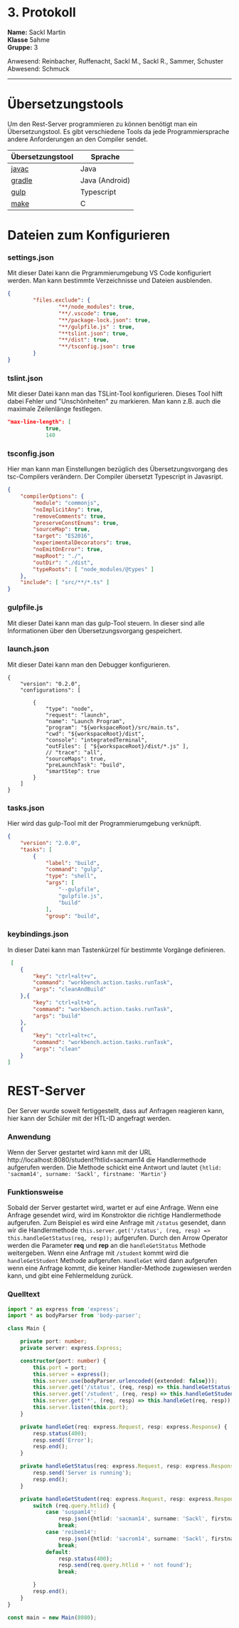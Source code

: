 # 3. Protokoll  
**Name:** Sackl Martin  
**Klasse** 5ahme  
**Gruppe:** 3  

Anwesend: Reinbacher, Ruffenacht, Sackl M., Sackl R., Sammer, Schuster   
Abwesend: Schmuck  
*******************************************************************************************************************************************  
# Übersetzungstools  
Um den Rest-Server programmieren zu können benötigt man ein Übersetzungstool. Es gibt verschiedene Tools da jede Programmiersprache andere Anforderungen an den Compiler sendet.  

Übersetzungstool | Sprache  
-----------------|-----------  
[javac](https://en.wikipedia.org/wiki/Javac) | Java  
[gradle](https://en.wikipedia.org/wiki/Gradle) | Java (Android)  
[gulp](https://de.wikipedia.org/wiki/Gulp.js) | Typescript  
[make](https://de.wikipedia.org/wiki/Make) | C  

# Dateien zum Konfigurieren  
### settings.json  
Mit dieser Datei kann die Prgrammierumgebung VS Code konfiguriert werden. Man kann bestimmte Verzeichnisse und Dateien ausblenden.  
```json
{
        "files.exclude": {
                "**/node_modules": true,
                "**/.vscode": true,
                "**/package-lock.json": true,
                "**/gulpfile.js" : true,
                "**tslint.json": true,
                "**/dist": true,
                "**/tsconfig.json": true
        }
}
```  
### tslint.json  
Mit dieser Datei kann man das TSLint-Tool konfigurieren. Dieses Tool hilft dabei Fehler  und "Unschönheiten" zu markieren. Man kann z.B. auch die maximale Zeilenlänge festlegen.  
```json
"max-line-length": [
            true,
            140  
```  
### tsconfig.json  
Hier man kann man Einstellungen bezüglich des Übersetzungsvorgang des tsc-Compilers verändern. Der Compiler übersetzt Typescript in Javasript.  
```json
{
    "compilerOptions": {
        "module": "commonjs",
        "noImplicitAny": true,
        "removeComments": true,
        "preserveConstEnums": true,
        "sourceMap": true,
        "target": "ES2016",
        "experimentalDecorators": true,
        "noEmitOnError": true,
        "mapRoot": "./",
        "outDir": "./dist",
        "typeRoots": [ "node_modules/@types" ]
    },
    "include": [ "src/**/*.ts" ]
}
```  
### gulpfile.js
Mit dieser Datei kann man das gulp-Tool steuern. In dieser sind alle Informationen über den Übersetzungsvorgang gespeichert.  

### launch.json  
Mit dieser Datei kann man den Debugger konfigurieren.  
```
{
    "version": "0.2.0",
    "configurations": [

        {
            "type": "node",
            "request": "launch",
            "name": "Launch Program",
            "program": "${workspaceRoot}/src/main.ts",
            "cwd": "${workspaceRoot}/dist",
            "console": "integratedTerminal",
            "outFiles": [ "${workspaceRoot}/dist/*.js" ],
            // "trace": "all",
            "sourceMaps": true,
            "preLaunchTask": "build",
            "smartStep": true
        }
    ]
}  
```  
### tasks.json  
Hier wird das gulp-Tool mit der Programmierumgebung verknüpft.  
```json
{
    "version": "2.0.0",
    "tasks": [
        {
            "label": "build",
            "command": "gulp",
            "type": "shell",
            "args": [
                "--gulpfile",
                "gulpfile.js",
                "build"
            ],
            "group": "build",
```  
### keybindings.json  
In dieser Datei kann man Tastenkürzel für bestimmte Vorgänge definieren.  
```json
 [
    {
        "key": "ctrl+alt+v",
        "command": "workbench.action.tasks.runTask",
        "args": "cleanAndBuild"
    },{
        "key": "ctrl+alt+b",
        "command": "workbench.action.tasks.runTask",
        "args": "build"
    },
    {
        "key": "ctrl+alt+c",
        "command": "workbench.action.tasks.runTask",
        "args": "clean"
    }
]
```  
# REST-Server  
Der Server wurde soweit fertiggestellt, dass auf Anfragen reagieren kann, hier kann der Schüler mit der HTL-ID angefragt werden.  
### Anwendung  
Wenn der Server gestartet wird kann mit der URL http://localhost:8080/student?htlid=sacmam14 die Handlermethode aufgerufen werden. Die Methode schickt eine Antwort und lautet `{htlid: 'sacmam14', surname: 'Sackl', firstname: 'Martin'}`  
### Funktionsweise  
Sobald der Server gestartet wird, wartet er auf eine Anfrage. Wenn eine Anfrage gesendet wird, wird im Konstroktor die richtige Handlermethode aufgerufen. Zum Beispiel es wird eine Anfrage mit `/status` gesendet, dann wir die Handlermethode `this.server.get('/status', (req, resp) => this.handleGetStatus(req, resp));` aufgerufen.  Durch den Arrow Operator werden die Parameter **req** und **rep** an die `handleGetStatus` Methode weitergeben. Wenn eine Anfrage mit `/student` kommt wird die `handleGetStudent` Methode aufgerufen. `HandleGet` wird dann aufgerufen wenn eine Anfrage kommt, die keiner Handler-Methode zugewiesen werden kann, und gibt eine Fehlermeldung zurück.  
### Quelltext  
```typescript
import * as express from 'express';
import * as bodyParser from 'body-parser';

class Main {

    private port: number;
    private server: express.Express;

    constructor(port: number) {
        this.port = port;
        this.server = express();
        this.server.use(bodyParser.urlencoded({extended: false}));
        this.server.get('/status', (req, resp) => this.handleGetStatus(req, resp));
        this.server.get('/student', (req, resp) => this.handleGetStudent(req, resp));
        this.server.get('*', (req, resp) => this.handleGet(req, resp));
        this.server.listen(this.port);
    }

    private handleGet(req: express.Request, resp: express.Response) {
        resp.status(400);
        resp.send('Error');
        resp.end();
    }

    private handleGetStatus(req: express.Request, resp: express.Response) {
        resp.send('Server is running');
        resp.end();
    }

    private handleGetStudent(req: express.Request, resp: express.Response) {
        switch (req.query.htlid) {
            case 'suspam14':
                resp.json({htlid: 'sacmam14', surname: 'Sackl', firstname: 'Martin'});
                break;
            case 'reibem14':
                resp.json({htlid: 'sacrom14', surname: 'Sackl', firstname: 'Roland'});
                break;
            default:
                resp.status(400);
                resp.send(req.query.htlid + ' not found');
                break;

        }
        resp.end();
    }
}

const main = new Main(8080);  
```  
